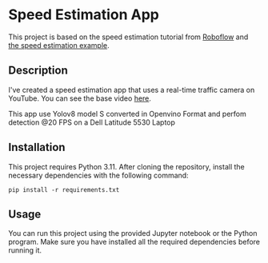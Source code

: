 <!DOCTYPE html>
<html>
<body>
    <h1>Speed Estimation App</h1>
    <p>This project is based on the speed estimation tutorial from <a href="https://github.com/roboflow/supervision">Roboflow</a> and <a href="https://github.com/roboflow/supervision/tree/develop/examples/speed_estimation">the speed estimation example</a>.</p>
    <h2>Description</h2>
    <p>I've created a speed estimation app that uses a real-time traffic camera on YouTube. You can see the base video  <a href="https://youtu.be/z545k7Tcb5o">here</a>.</p>
    <p>This app use Yolov8 model S converted in Openvino Format and perfom detection @20 FPS on a Dell Latitude 5530 Laptop
    </p>
    <h2>Installation</h2>
    <p>This project requires Python 3.11. After cloning the repository, install the necessary dependencies with the following command:</p>
    <pre><code>pip install -r requirements.txt</code></pre>
    <h2>Usage</h2>
    <p>You can run this project using the provided Jupyter notebook or the Python program. Make sure you have installed all the required dependencies before running it.</p>
</body>
</html>
